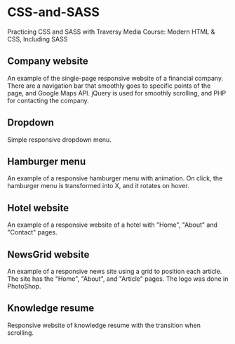 # CSS-and-SASS
Practicing CSS and SASS with Traversy Media Course: Modern HTML & CSS, Including SASS
## Company website
An example of the single-page responsive website of a financial company. There are a navigation bar that smoothly goes to specific points of the page, and Google Maps API. jQuery is used for smoothly scrolling, and PHP for contacting the company.
## Dropdown
Simple responsive dropdown menu.
## Hamburger menu
An example of a responsive hamburger menu with animation. On click, the hamburger menu is transformed into X, and it rotates on hover.
## Hotel website
An example of a responsive website of a hotel with "Home", "About" and "Contact" pages.
## NewsGrid website
An example of a responsive news site using a grid to position each article. The site has the "Home", "About", and "Article" pages. The logo was done in PhotoShop.
## Knowledge resume
Responsive website of knowledge resume with the transition when scrolling.
